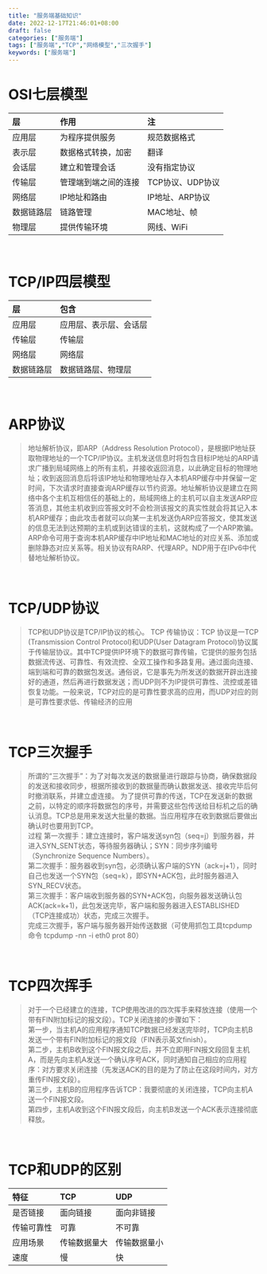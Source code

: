```yaml
---
title: "服务端基础知识"
date: 2022-12-17T21:46:01+08:00
draft: false
categories: ["服务端"]
tags: ["服务端","TCP","网络模型","三次握手"]
keywords: ["服务端"]
---
```


# OSI七层模型

|层|作用|注
|:--|:--|:--|
|应用层 |为程序提供服务|规范数据格式|
|表示层 |数据格式转换，加密|翻译|
|会话层 |建立和管理会话|没有指定协议|
|传输层 |管理端到端之间的连接|TCP协议、UDP协议|
|网络层 |IP地址和路由|IP地址、ARP协议|
|数据链路层 |链路管理|MAC地址、帧|
|物理层 |提供传输环境|网线、WiFi|

<br>

# TCP/IP四层模型
|层|包含
|:--|:--|
|应用层 |应用层、表示层、会话层|
|传输层 |传输层|
|网络层 |网络层|
|数据链路层 |数据链路层、物理层|
<br>

# ARP协议
> 地址解析协议，即ARP（Address Resolution Protocol），是根据IP地址获取物理地址的一个TCP/IP协议。主机发送信息时将包含目标IP地址的ARP请求广播到局域网络上的所有主机，并接收返回消息，以此确定目标的物理地址；收到返回消息后将该IP地址和物理地址存入本机ARP缓存中并保留一定时间，下次请求时直接查询ARP缓存以节约资源。地址解析协议是建立在网络中各个主机互相信任的基础上的，局域网络上的主机可以自主发送ARP应答消息，其他主机收到应答报文时不会检测该报文的真实性就会将其记入本机ARP缓存；由此攻击者就可以向某一主机发送伪ARP应答报文，使其发送的信息无法到达预期的主机或到达错误的主机，这就构成了一个ARP欺骗。ARP命令可用于查询本机ARP缓存中IP地址和MAC地址的对应关系、添加或删除静态对应关系等。相关协议有RARP、代理ARP。NDP用于在IPv6中代替地址解析协议。

<br>

# TCP/UDP协议
>TCP和UDP协议是TCP/IP协议的核心。 TCP 传输协议：TCP 协议是一TCP (Transmission Control Protocol)和UDP(User Datagram Protocol)协议属于传输层协议。其中TCP提供IP环境下的数据可靠传输，它提供的服务包括数据流传送、可靠性、有效流控、全双工操作和多路复用。通过面向连接、端到端和可靠的数据包发送。通俗说，它是事先为所发送的数据开辟出连接好的通道，然后再进行数据发送；而UDP则不为IP提供可靠性、流控或差错恢复功能。一般来说，TCP对应的是可靠性要求高的应用，而UDP对应的则是可靠性要求低、传输经济的应用

<br>

# TCP三次握手
>所谓的“三次握手”：为了对每次发送的数据量进行跟踪与协商，确保数据段的发送和接收同步，根据所接收到的数据量而确认数据发送、接收完毕后何时撤消联系，并建立虚连接。 
>为了提供可靠的传送，TCP在发送新的数据之前，以特定的顺序将数据包的序号，并需要这些包传送给目标机之后的确认消息。TCP总是用来发送大批量的数据。当应用程序在收到数据后要做出确认时也要用到TCP。<br>
>过程
>第一次握手：建立连接时，客户端发送syn包（seq=j）到服务器，并进入SYN_SENT状态，等待服务器确认；SYN：同步序列编号（Synchronize Sequence Numbers）。<br>
>第二次握手：服务器收到syn包，必须确认客户端的SYN（ack=j+1），同时自己也发送一个SYN包（seq=k），即SYN+ACK包，此时服务器进入SYN_RECV状态。<br>
>第三次握手：客户端收到服务器的SYN+ACK包，向服务器发送确认包ACK(ack=k+1)，此包发送完毕，客户端和服务器进入ESTABLISHED（TCP连接成功）状态，完成三次握手。<br>
>完成三次握手，客户端与服务器开始传送数据（可使用抓包工具tcpdump 命令 tcpdump -nn -i eth0 prot 80）

<br>

# TCP四次挥手
>对于一个已经建立的连接，TCP使用改进的四次挥手来释放连接（使用一个带有FIN附加标记的报文段）。TCP关闭连接的步骤如下： <br>
>第一步，当主机A的应用程序通知TCP数据已经发送完毕时，TCP向主机B发送一个带有FIN附加标记的报文段（FIN表示英文finish）。 <br>
>第二步，主机B收到这个FIN报文段之后，并不立即用FIN报文段回复主机A，而是先向主机A发送一个确认序号ACK，同时通知自己相应的应用程序：对方要求关闭连接（先发送ACK的目的是为了防止在这段时间内，对方重传FIN报文段）。<br>
>第三步，主机B的应用程序告诉TCP：我要彻底的关闭连接，TCP向主机A送一个FIN报文段。<br>
>第四步，主机A收到这个FIN报文段后，向主机B发送一个ACK表示连接彻底释放。<br>

<br>

# TCP和UDP的区别
|特征|TCP|UDP
|:--|:--|:--|
|是否链接 |面向链接|面向非链接|
|传输可靠性 |可靠|不可靠|
|应用场景 |传输数据量大|传输数据量小|
|速度 |慢|快|
<br>